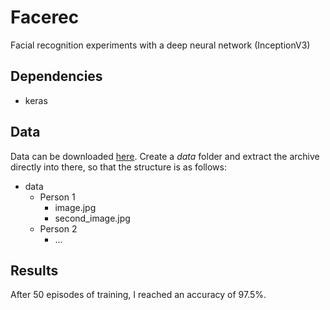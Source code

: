 # Facerec
Facial recognition experiments with a deep neural network (InceptionV3)

## Dependencies
* keras

## Data
Data can be downloaded [here](http://vis-www.cs.umass.edu/lfw/).
Create a *data* folder and extract the archive directly into there, so that the structure is as follows:

* data
  * Person 1
    * image.jpg
    * second_image.jpg
  * Person 2
    * ...

## Results
After 50 episodes of training, I reached an accuracy of 97.5%.
